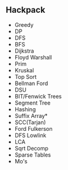 ## Hackpack

- Greedy
- DP
- DFS
- BFS
- Dijkstra
- Floyd Warshall
- Prim
- Kruskal
- Top Sort
- Bellman Ford
- DSU
- BIT/Fenwick Trees
- Segment Tree
- Hashing
- Suffix Array*
- SCC(Tarjan)
- Ford Fulkerson
- DFS Lowlink
- LCA
- Sqrt Decomp
- Sparse Tables
- Mo's
